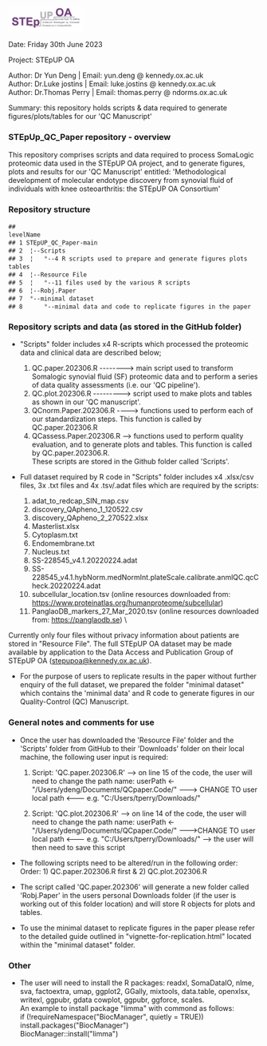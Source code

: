 
<img src="STEPUPlogo.png" width="30%" />

Date: Friday 30th June 2023

Project: STEpUP OA

Author: Dr Yun Deng     | Email:  yun.deng @ kennedy.ox.ac.uk\
Author: Dr.Luke jostins | Email:  luke.jostins @ kennedy.ox.ac.uk\
Author: Dr.Thomas Perry | Email:  thomas.perry @ ndorms.ox.ac.uk

Summary: this repository holds scripts & data required to generate figures/plots/tables for our 'QC Manuscript'

### STEpUp_QC_Paper repository - overview
This repository comprises scripts and data required to process SomaLogic proteomic data used in the STEpUP OA project, and to generate figures, plots and results for our 'QC Manuscript' entitled:
'Methodological development of molecular endotype discovery from synovial fluid of individuals with knee osteoarthritis: the STEpUP OA Consortium'

### Repository structure


```
##                                                               levelName
## 1 STEpUP_QC_Paper-main                                                 
## 2  ¦--Scripts                                                          
## 3  ¦   °--4 R scripts used to prepare and generate figures plots tables
## 4  ¦--Resource File                                                    
## 5  ¦   °--11 files used by the various R scripts                       
## 6  ¦--Robj.Paper                                                       
## 7  °--minimal dataset                                                  
## 8      °--minimal data and code to replicate figures in the paper
```

### Repository scripts and data (as stored in the GitHub folder)
* "Scripts" folder includes x4 R-scripts which processed the proteomic data and clinical data are described below;
  1) QC.paper.202306.R --------> main script used to transform Somalogic synovial fluid (SF) proteomic data and to perform a series of data quality assessments (i.e. our 'QC pipeline').
   2) QC.plot.202306.R ---------> script used to make plots and tables as shown in our 'QC manuscript'. 
   3) QCnorm.Paper.202306.R ----> functions used to perform each of our standardization steps. This function is called by QC.paper.202306.R 
   4) QCassess.Paper.202306.R --> functions used to perform quality evaluation, and to generate plots and tables. This function is called by QC.paper.202306.R.\
These scripts are stored in the Github folder called 'Scripts'.

* Full dataset required by R code in "Scripts" folder includes x4 .xlsx/csv files, 3x .txt files and 4x .tsv/.adat files which are required by the scripts: 
   1) adat_to_redcap_SIN_map.csv 
   2) discovery_QApheno_1_120522.csv 
   3) discovery_QApheno_2_270522.xlsx 
   4) Masterlist.xlsx 
   5) Cytoplasm.txt 
   6) Endomembrane.txt 
   7) Nucleus.txt 
   8) SS-228545_v4.1.20220224.adat 
   9) SS-228545_v4.1.hybNorm.medNormInt.plateScale.calibrate.anmlQC.qcCheck.20220224.adat 
   10) subcellular_location.tsv (online resources downloaded from: https://www.proteinatlas.org/humanproteome/subcellular)
   11) PanglaoDB_markers_27_Mar_2020.tsv (online resources downloaded from: https://panglaodb.se) \

Currently only four files without privacy information about patients are stored in "Resource File". The full STEpUP OA dataset may be made available by application to the Data Access and Publication Group of STEpUP OA (stepupoa@kennedy.ox.ac.uk). 

* For the purpose of users to replicate results in the paper without further enquiry of the full dataset, we prepared the folder "minimal dataset" which contains the 'minimal data' and R code to generate figures in our Quality-Control (QC) Manuscript.
   
### General notes and comments for use
* Once the user has downloaded the 'Resource File' folder and the 'Scripts' folder from GitHub to their 'Downloads' folder on their local machine, the following user input is required:
  1) Script: 'QC.paper.202306.R'
   --> on line 15 of the code, the user will need to change the path name: userPath <-       "/Users/ydeng/Documents/QCpaper.Code/" ---> CHANGE TO user local path <--- e.g. "C:/Users/tperry/Downloads/"

  2) Script: 'QC.plot.202306.R'
   --> on line 14 of the code, the user will need to change the path name: userPath <- "/Users/ydeng/Documents/QCpaper.Code/" --->CHANGE TO user local path <--- e.g. "C:/Users/tperry/Downloads/"
   --> the user will then need to save this script

* The following scripts need to be altered/run in the following order:
   Order: 1) QC.paper.202306.R first & 2) QC.plot.202306.R
   
* The script called 'QC.paper.202306' will generate a new folder called 'Robj.Paper' in the users personal Downloads folder (if the user is working out of this folder location) and will store R objects for plots and tables.  

* To use the minimal dataset to replicate figures in the paper please refer to the detailed guide outlined in "vignette-for-replication.html" located within the "minimal dataset" folder.

### Other
* The user will need to install the R packages:
readxl, SomaDataIO, nlme, sva, factoextra, umap, ggplot2, GGally, mixtools, data.table, openxlsx, writexl, ggpubr, gdata cowplot, ggpubr, ggforce, scales.\
  An example to install package "limma" with commond as follows:\
  if (!requireNamespace("BiocManager", quietly = TRUE))\
  install.packages("BiocManager")\
  BiocManager::install("limma")

